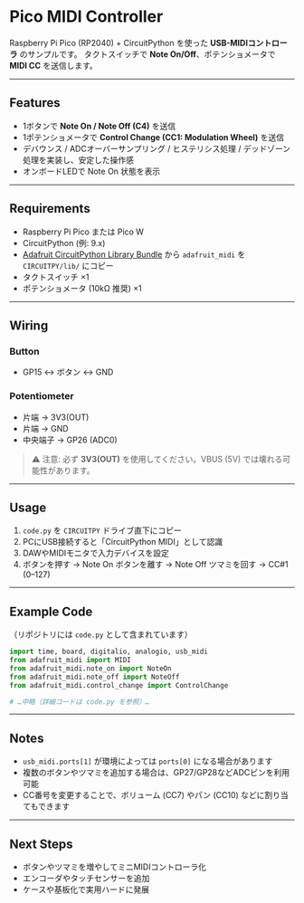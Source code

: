 # Pico MIDI Controller

Raspberry Pi Pico (RP2040) + CircuitPython を使った **USB-MIDIコントローラ** のサンプルです。
タクトスイッチで **Note On/Off**、ポテンショメータで **MIDI CC** を送信します。

---

## Features

* 1ボタンで **Note On / Note Off (C4)** を送信
* 1ポテンショメータで **Control Change (CC1: Modulation Wheel)** を送信
* デバウンス / ADCオーバーサンプリング / ヒステリシス処理 / デッドゾーン処理を実装し、安定した操作感
* オンボードLEDで Note On 状態を表示

---

## Requirements

* Raspberry Pi Pico または Pico W
* CircuitPython (例: 9.x)
* [Adafruit CircuitPython Library Bundle](https://circuitpython.org/libraries) から
  `adafruit_midi` を `CIRCUITPY/lib/` にコピー
* タクトスイッチ ×1
* ポテンショメータ (10kΩ 推奨) ×1

---

## Wiring

### Button

* GP15 ↔ ボタン ↔ GND

### Potentiometer

* 片端 → 3V3(OUT)
* 片端 → GND
* 中央端子 → GP26 (ADC0)

> ⚠️ 注意: 必ず **3V3(OUT)** を使用してください。VBUS (5V) では壊れる可能性があります。

---

## Usage

1. `code.py` を `CIRCUITPY` ドライブ直下にコピー
2. PCにUSB接続すると「CircuitPython MIDI」として認識
3. DAWやMIDIモニタで入力デバイスを設定
4. ボタンを押す → Note On
   ボタンを離す → Note Off
   ツマミを回す → CC#1 (0–127)

---

## Example Code

（リポジトリには `code.py` として含まれています）

```python
import time, board, digitalio, analogio, usb_midi
from adafruit_midi import MIDI
from adafruit_midi.note_on import NoteOn
from adafruit_midi.note_off import NoteOff
from adafruit_midi.control_change import ControlChange

# …中略（詳細コードは code.py を参照）…
```

---

## Notes

* `usb_midi.ports[1]` が環境によっては `ports[0]` になる場合があります
* 複数のボタンやツマミを追加する場合は、GP27/GP28などADCピンを利用可能
* CC番号を変更することで、ボリューム (CC7) やパン (CC10) などに割り当てもできます

---

## Next Steps

* ボタンやツマミを増やしてミニMIDIコントローラ化
* エンコーダやタッチセンサーを追加
* ケースや基板化で実用ハードに発展

